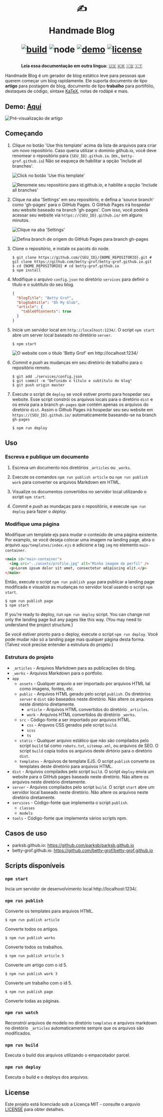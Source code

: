 <div align="center">
  <h1>

  ✍️

  Handmade Blog

  [![build](https://img.shields.io/github/workflow/status/ParkSB/handmade-blog/Node%20CI/master?style=flat-square)](https://github.com/ParkSB/handmade-blog/actions?query=workflow%3A%22Node+CI%22) ![node](https://img.shields.io/badge/node-%3E%3D%2010.0-brightgreen?style=flat-square) [![demo](https://img.shields.io/netlify/3f01acb3-1107-470a-914f-90d100b87d85?label=demo&style=flat-square)](https://handmade-blog.netlify.com/) [![license](https://img.shields.io/github/license/ParkSB/handmade-blog?style=flat-square)](LICENSE)

  </h1>
  
  <strong>Leia essa documentação em outra língua:</strong> [:us:](README.md) [:kr:](README-KO.md) [:indonesia:](README-ID.md) [:it:](README-IT.md)
</div>

Handmade Blog é um gerador de blog estático leve para pessoas que querem começar um blog rapidamente. Ele suporta documento de tipo **artigo** para postagem de blog, documento de tipo **trabalho** para portifólio, destaques de código, sintaxe [KaTeX](https://katex.org/), notas de rodápé e mais.

## Demo: [Aqui](https://handmade-blog.netlify.com/)

![Pré-visualização de artigo](https://user-images.githubusercontent.com/6410412/74097056-be43d100-4b4a-11ea-806b-7bd263d7f623.png)

## Começando

1. Clique no botão 'Use this template' acima da lista de arquivos para criar um novo repositório. Caso queria utilizar o domínio github.io, você deve renomear o repositório para `{SEU_ID}.github.io`. (ex., `betty-grof.github.io`) Não se esqueça de habilitar a opção 'Include all branches'.

    ![Click no botão 'Use this template'](https://user-images.githubusercontent.com/6410412/93741226-f524ae00-fc26-11ea-8f88-ba634d2de66b.png)

    ![Renomeie seu repositório para id.github.io, e habilite a opção 'Include all branches'](https://user-images.githubusercontent.com/6410412/93741223-f48c1780-fc26-11ea-9980-8911e531a29c.png)

2. Clique na aba 'Settings' em seu repositório, e defina a 'source branch' como 'gh-pages' para o GitHub Pages. O GitHub Pages irá hospedar seu website baseado na branch 'gh-pages'. Com isso, você poderá acessar seu website via `https://{SEU_ID}.github.io/` em alguns minutos.

    ![Clique na aba 'Settings'](https://user-images.githubusercontent.com/6410412/93750006-d11c9900-fc35-11ea-9ac1-4f92216f28f9.png)

    ![Defina branch de origem do GitHub Pages para branch gh-pages](https://user-images.githubusercontent.com/6410412/93741218-f2c25400-fc26-11ea-9e30-eddb9a2a3b3f.png)

3. Clone o repositório, e instale os pacots do node.

    ```shell script
    $ git clone https://github.com/{SEU_ID}/{NOME_REPOSITORIO}.git # git clone https://github.com/betty-grof/betty-grof.github.io.git
    $ cd {NOME_REPOSITORIO} # cd betty-grof.github.io
    $ npm install
    ```

4. Modifique o arquivo `config.json` no diretório `services` para definir o título e o subtítulo do seu blog.

    ```json
    {
      "blogTitle": "Betty Grof",
      "blogSubtitle": "Oh My Glob",
      "article": {
        "tableOfContents": true 
      }
    }
    ```

5. Inicie um servidor local em `http://localhost:1234/`. O script `npm start` abre um server local baseado no diretório `server`.

    ```shell script
    $ npm start
    ```
   
    ![O website com o título 'Betty Grof' em http://localhost:1234/](https://user-images.githubusercontent.com/6410412/93754683-155f6780-fc3d-11ea-99de-92c747c103f9.png)
    
6. _Commit_ e _push_ as mudanças em seu diretório de trabalho para o repositório remoto.

   ```shell script
   $ git add ./services/config.json
   $ git commit -m "Definido o título e subtítulo do blog"
   $ git push origin master
   ```

7. Execute o script de `deploy` se você estiver pronto para hospedar seu website. Esse script constrói os arquivos locais para o diretório `dist` e os envia para a branch `gh-pages` que contém apenas os arquivos do diretório `dist`. Assim o Github Pages irá hospedar seu seu website em `https://{SEU_ID}.github.io/` automaticamente baseando-se na branch `gh-pages`

    ```shell script
    $ npm run deploy
    ```

## Uso

### Escreva e publique um documento

1. Escreva um documento nos diretórios `_articles` ou `_works`.

1. Execute os comandos `npm run publish article` ou `npm run publish work` para converter os arquivos Markdown em HTML.

1. Visualize os documentos convertidos no servidor local utilizando o script `npm start`.

1. _Commit_ e _push_ as mundaças para o repositório, e execute `npm run deploy` para fazer o _deploy_.

### Modifique uma página

Modifique um template ejs para mudar o conteúdo de uma página existente. Por examplo, se você deseja colocar uma imagem na landing page, abra o arquivo `app/templates/index.ejs` e adicione a tag `img` no elemento `main-container`.

```html
<main id="main-container">
  <img src="../assets/profile.jpg" alt="Minha imagem de perfil" />
  <p>Lorem ipsum dolor sit amet, consectetur adipiscing elit.</p>
</main>
```

Então, execute o script `npm run publish page` para publicar a landing page modificada e visualize as mudanças no servidor local usando o script `npm start`.

```shell script
$ npm run publish page
$ npm start
```

If you're ready to deploy, run `npm run deploy` script. You can change not only the landing page but any pages like this way. (You may need to understand the project structure.)

Se você estiver pronto para o deploy, execute o script `npm run deploy`. Você pode mudar não só a landing page mas qualquer página desta forma. (Talvez você precise entender a estrutura do projeto.)

### Estrutura do projeto

* `_articles` - Arquivos Markdown para as publicações do blog.
* `_works` - Arquivos Markdown para o portfolio.
* `app`
  * `assets` - Qualquer arquvio a ser importado por arquivos HTML tal como imagens, fontes, etc. 
  * `public` - Arquivos HTML gerado pelo script `publish`. Os diretórios `server` e `dist` são baseados neste diretório. Não altere os arquivos neste diretório diretamente.
    * `article` - Arquivos HTML convertidos do diretório `_articles`.
    * `work` - Arquivos HTML convertidos do diretório `_works`.
  * `src` - Código-fonte a ser importado por arquivos HTML.
    * `css` - Arquvos CSS gerados pele script `build`.
    * `scss`
    * `ts`
  * `static` - Qualquer arquivo estático que não são compilados pelo script `build` tal como `robots.txt`, `sitemap.xml`, ou arquivos de SEO. O script `build` copia todos os arquivos deste dirtório para o diretório `dist`. 
  * `templates` - Arquivos de template EJS. O script `publish` converte os templates deste diretório para arquivos HTML.
* `dist` - Arquivos compilados pelo script `build`. O script `deploy` envia um website para o GitHub pages baseado neste diretório. Não altere os arquivos neste diretório diretamente.
* `server` - Arquivos compilados pelo script `build`. O script `start` abre um servidor local baseado neste diretório. Não altere os arquivos neste diretório diretamente.
* `services` - Código-fonte que implementa o script `publish`.
  * `classes`
  * `models`
* `tools` - Código-fonte que implementa vários scripts npm.

## Casos de uso

* parksb.github.io: https://github.com/parksb/parksb.github.io
* betty-grof.github.io: https://github.com/betty-grof/betty-grof.github.io

## Scripts disponíveis

### `npm start`

Incia um servidor de desenvolvimento local http://localhost:1234/.

### `npm run publish`

Converte os templates para arquivos HTML.

```shell script
$ npm run publish article
```

Converte todos os artigos.

```shell script
$ npm run publish works
```

Converte todos os trabalhos.

```shell script
$ npm run publish article 5
```

Converte um artigo com o id 5.

```shell script
$ npm run publish work 3
```

Converte um trabalho com o id 5.

```shell script
$ npm run publish page
```

Converte todas as páginas.

### `npm run watch`

Reconstrói arquivos de modelo no diretório `templates` e arquivos markdown no diretório` _articles` automaticamente sempre que os arquivos são modificados.

### `npm run build`

Executa o build dos arquivos utilizando o empacotador parcel.

### `npm run deploy`

Executa o build e o deploys dos arquivos.

## License

Este projeto está licenciado sob a Licença MIT - consulte o arquvio [LICENSE](LICENSE) para obter detalhes.
